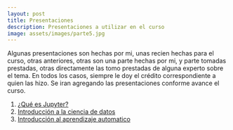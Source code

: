 ```yaml
---
layout: post
title: Presentaciones
description: Presentaciones a utilizar en el curso
image: assets/images/parte5.jpg
---
```


Algunas presentaciones son hechas por mi, unas recien hechas para el curso, otras anteriores, otras son una parte hechas
por mi, y parte tomadas prestadas, otras directamente las tomo prestadas de alguna experto sobre el tema. En todos los casos, siempre
le doy el crédito correspondiente a quien las hizo. Se iran agregando las presentaciones conforme avance el curso.


1. [¿Qué es Jupyter?](/material/jupyter/index.html)
2. [Introducción a la ciencia de datos](/material/data_science.pdf)
3. [Introducción al aprendizaje automatico](/material/machine_learning.pdf)